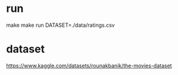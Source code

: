 # run

make 
make run DATASET=./data/ratings.csv

# dataset

https://www.kaggle.com/datasets/rounakbanik/the-movies-dataset
